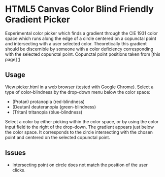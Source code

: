 # HTML5 Canvas Color Blind Friendly Gradient Picker #

Experimental color picker which finds a gradient through the CIE 1931 color space which runs along the edge of a circle centered on a copunctal point and intersecting with a user selected color. Theoretically this gradient should be discernible by someone with a color deficiency corresponding with the selected copunctal point. Copunctal point positions taken from [this page] [1]

## Usage ##

View picker.html in a web browser (tested with Google Chrome). Select a type of color-blindness by the drop-down menu below the color space:

- (Protan) protanopia (red-blindness)
- (Deutan) deuteranopia (green-blindness)
- (Tritan) tritanopia (blue-blindness)

Select a color by either picking within the color space, or by using the color input field to the right of the drop-down. The gradient appears just below the color space. It corresponds to the circle intersecting with the chosen point and centered on the selected copunctal point.

## Issues ##

- Intersecting point on circle does not match the position of the user clicks.

  [1]: http://www.color-blindness.com/2009/01/19/colorblind-colors-of-confusion/